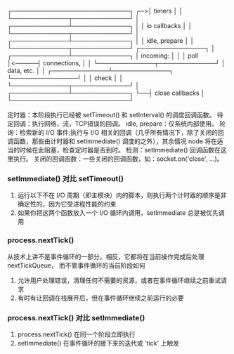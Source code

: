 ┌───────────────────────────┐
┌─>│           timers          │
│  └─────────────┬─────────────┘
│  ┌─────────────┴─────────────┐
│  │     io callbacks     │
│  └─────────────┬─────────────┘
│  ┌─────────────┴─────────────┐
│  │       idle, prepare       │
│  └─────────────┬─────────────┘      ┌───────────────┐
│  ┌─────────────┴─────────────┐      │   incoming:   │
│  │           poll            │<─────┤  connections, │
│  └─────────────┬─────────────┘      │   data, etc.  │
│  ┌─────────────┴─────────────┐      └───────────────┘
│  │           check           │
│  └─────────────┬─────────────┘
│  ┌─────────────┴─────────────┐
└──┤      close callbacks      │
   └───────────────────────────┘

定时器：本阶段执行已经被 setTimeout() 和 setInterval() 的调度回调函数。
待定回调：执行网络，流，TCP错误的回调。
idle, prepare：仅系统内部使用。
轮询：检索新的 I/O 事件;执行与 I/O 相关的回调（几乎所有情况下，除了关闭的回调函数，那些由计时器和 setImmediate() 调度的之外），其余情况 node 将在适当的时候在此阻塞，检查定时器是否到时。
检测：setImmediate() 回调函数在这里执行。
关闭的回调函数：一些关闭的回调函数，如：socket.on('close', ...)。

### setImmediate() 对比 setTimeout()
1. 运行以下不在 I/O 周期（即主模块）内的脚本，则执行两个计时器的顺序是非确定性的，因为它受进程性能的约束
2. 如果你把这两个函数放入一个 I/O 循环内调用，setImmediate 总是被优先调用

### process.nextTick()
从技术上讲不是事件循环的一部分。相反，它都将在当前操作完成后处理 nextTickQueue， 而不管事件循环的当前阶段如何
1. 允许用户处理错误，清理任何不需要的资源，或者在事件循环继续之前重试请求
2. 有时有让回调在栈展开后，但在事件循环继续之前运行的必要

### process.nextTick() 对比 setImmediate()
1. process.nextTick() 在同一个阶段立即执行
2. setImmediate() 在事件循环的接下来的迭代或 'tick' 上触发
